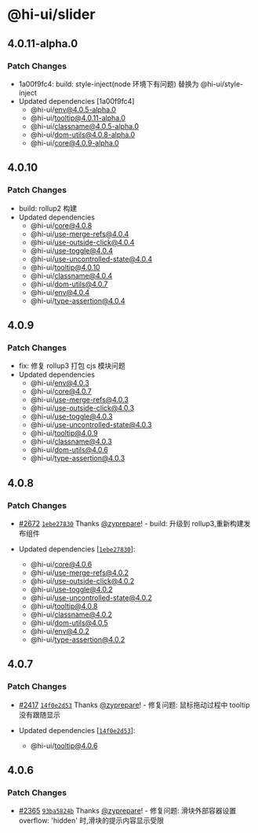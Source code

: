 # @hi-ui/slider

## 4.0.11-alpha.0

### Patch Changes

- 1a00f9fc4: build: style-inject(node 环境下有问题) 替换为 @hi-ui/style-inject
- Updated dependencies [1a00f9fc4]
  - @hi-ui/env@4.0.5-alpha.0
  - @hi-ui/tooltip@4.0.11-alpha.0
  - @hi-ui/classname@4.0.5-alpha.0
  - @hi-ui/dom-utils@4.0.8-alpha.0
  - @hi-ui/core@4.0.9-alpha.0

## 4.0.10

### Patch Changes

- build: rollup2 构建
- Updated dependencies
  - @hi-ui/core@4.0.8
  - @hi-ui/use-merge-refs@4.0.4
  - @hi-ui/use-outside-click@4.0.4
  - @hi-ui/use-toggle@4.0.4
  - @hi-ui/use-uncontrolled-state@4.0.4
  - @hi-ui/tooltip@4.0.10
  - @hi-ui/classname@4.0.4
  - @hi-ui/dom-utils@4.0.7
  - @hi-ui/env@4.0.4
  - @hi-ui/type-assertion@4.0.4

## 4.0.9

### Patch Changes

- fix: 修复 rollup3 打包 cjs 模块问题
- Updated dependencies
  - @hi-ui/env@4.0.3
  - @hi-ui/core@4.0.7
  - @hi-ui/use-merge-refs@4.0.3
  - @hi-ui/use-outside-click@4.0.3
  - @hi-ui/use-toggle@4.0.3
  - @hi-ui/use-uncontrolled-state@4.0.3
  - @hi-ui/tooltip@4.0.9
  - @hi-ui/classname@4.0.3
  - @hi-ui/dom-utils@4.0.6
  - @hi-ui/type-assertion@4.0.3

## 4.0.8

### Patch Changes

- [#2672](https://github.com/XiaoMi/hiui/pull/2672) [`1ebe27830`](https://github.com/XiaoMi/hiui/commit/1ebe2783098b3a8cd980bd10076d67635463800e) Thanks [@zyprepare](https://github.com/zyprepare)! - build: 升级到 rollup3,重新构建发布组件

- Updated dependencies [[`1ebe27830`](https://github.com/XiaoMi/hiui/commit/1ebe2783098b3a8cd980bd10076d67635463800e)]:
  - @hi-ui/core@4.0.6
  - @hi-ui/use-merge-refs@4.0.2
  - @hi-ui/use-outside-click@4.0.2
  - @hi-ui/use-toggle@4.0.2
  - @hi-ui/use-uncontrolled-state@4.0.2
  - @hi-ui/tooltip@4.0.8
  - @hi-ui/classname@4.0.2
  - @hi-ui/dom-utils@4.0.5
  - @hi-ui/env@4.0.2
  - @hi-ui/type-assertion@4.0.2

## 4.0.7

### Patch Changes

- [#2417](https://github.com/XiaoMi/hiui/pull/2417) [`14f0e2d53`](https://github.com/XiaoMi/hiui/commit/14f0e2d5313cf1575f6e6378659e5406f8045529) Thanks [@zyprepare](https://github.com/zyprepare)! - 修复问题: 鼠标拖动过程中 tooltip 没有跟随显示

- Updated dependencies [[`14f0e2d53`](https://github.com/XiaoMi/hiui/commit/14f0e2d5313cf1575f6e6378659e5406f8045529)]:
  - @hi-ui/tooltip@4.0.6

## 4.0.6

### Patch Changes

- [#2365](https://github.com/XiaoMi/hiui/pull/2365) [`93ba5824b`](https://github.com/XiaoMi/hiui/commit/93ba5824b325d305fbbfd228888651806a337e33) Thanks [@zyprepare](https://github.com/zyprepare)! - 修复问题: 滑块外部容器设置 overflow: 'hidden' 时,滑块的提示内容显示受限

